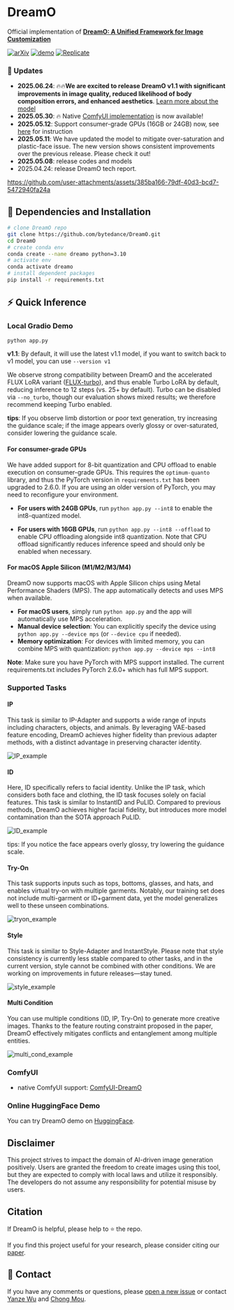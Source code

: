 # DreamO

Official implementation of **[DreamO: A Unified Framework for Image Customization](https://arxiv.org/abs/2504.16915)**

[![arXiv](https://img.shields.io/badge/arXiv-Paper-<COLOR>.svg)](https://arxiv.org/abs/2504.16915) [![demo](https://img.shields.io/badge/🤗-HuggingFace_Demo-orange)](https://huggingface.co/spaces/ByteDance/DreamO) [![Replicate](https://replicate.com/zsxkib/dream-o/badge)](https://replicate.com/zsxkib/dream-o) <br>

### :triangular_flag_on_post: Updates
* **2025.06.24**: 🔥🔥**We are excited to release DreamO v1.1 with significant improvements in image quality, reduced likelihood of body composition errors, and enhanced aesthetics**. [Learn more about the model](dreamo_v1.1.md)
* **2025.05.30**: 🔥 Native [ComfyUI implementation](https://github.com/ToTheBeginning/ComfyUI-DreamO) is now available!
* **2025.05.12**: Support consumer-grade GPUs (16GB or 24GB) now, see [here](#for-consumer-grade-gpus) for instruction
* **2025.05.11**: We have updated the model to mitigate over-saturation and plastic-face issue. The new version shows consistent improvements over the previous release. Please check it out!
* **2025.05.08**: release codes and models
* 2025.04.24: release DreamO tech report.

https://github.com/user-attachments/assets/385ba166-79df-40d3-bcd7-5472940fa24a

## :wrench: Dependencies and Installation
```bash
# clone DreamO repo
git clone https://github.com/bytedance/DreamO.git
cd DreamO
# create conda env
conda create --name dreamo python=3.10
# activate env
conda activate dreamo
# install dependent packages
pip install -r requirements.txt
```


## :zap: Quick Inference
### Local Gradio Demo
```bash
python app.py
```
**v1.1**: By default, it will use the latest v1.1 model, if you want to switch back to v1 model, you can use `--version v1`

We observe strong compatibility between DreamO and the accelerated FLUX LoRA variant 
([FLUX-turbo](https://huggingface.co/alimama-creative/FLUX.1-Turbo-Alpha)), and thus enable Turbo LoRA by default, 
reducing inference to 12 steps (vs. 25+ by default). Turbo can be disabled via `--no_turbo`, though our evaluation shows mixed results; 
we therefore recommend keeping Turbo enabled.

**tips**: If you observe limb distortion or poor text generation, try increasing the guidance scale; if the image appears overly glossy or over-saturated, consider lowering the guidance scale.

#### For consumer-grade GPUs
We have added support for 8-bit quantization and CPU offload to enable execution on consumer-grade GPUs. This requires the `optimum-quanto` library, and thus the PyTorch version in `requirements.txt` has been upgraded to 2.6.0. If you are using an older version of PyTorch, you may need to reconfigure your environment.

- **For users with 24GB GPUs**, run `python app.py --int8` to enable the int8-quantized model.

- **For users with 16GB GPUs**, run `python app.py --int8 --offload` to enable CPU offloading alongside int8 quantization. Note that CPU offload significantly reduces inference speed and should only be enabled when necessary.

#### For macOS Apple Silicon (M1/M2/M3/M4)
DreamO now supports macOS with Apple Silicon chips using Metal Performance Shaders (MPS). The app automatically detects and uses MPS when available.

- **For macOS users**, simply run `python app.py` and the app will automatically use MPS acceleration.
- **Manual device selection**: You can explicitly specify the device using `python app.py --device mps` (or `--device cpu` if needed).
- **Memory optimization**: For devices with limited memory, you can combine MPS with quantization: `python app.py --device mps --int8`

**Note**: Make sure you have PyTorch with MPS support installed. The current requirements.txt includes PyTorch 2.6.0+ which has full MPS support.

### Supported Tasks
#### IP
This task is similar to IP-Adapter and supports a wide range of inputs including characters, objects, and animals. 
By leveraging VAE-based feature encoding, DreamO achieves higher fidelity than previous adapter methods, with a distinct advantage in preserving character identity.

![IP_example](https://github.com/user-attachments/assets/086ceabd-338b-4fef-ad1f-bab6b30a1160)

#### ID
Here, ID specifically refers to facial identity. Unlike the IP task, which considers both face and clothing, 
the ID task focuses solely on facial features. This task is similar to InstantID and PuLID. 
Compared to previous methods, DreamO achieves higher facial fidelity, but introduces more model contamination than the SOTA approach PuLID.

![ID_example](https://github.com/user-attachments/assets/392dd325-d4f4-4abb-9718-4b16fe7844c6)

tips: If you notice the face appears overly glossy, try lowering the guidance scale.

#### Try-On
This task supports inputs such as tops, bottoms, glasses, and hats, and enables virtual try-on with multiple garments. 
Notably, our training set does not include multi-garment or ID+garment data, yet the model generalizes well to these unseen combinations.

![tryon_example](https://github.com/user-attachments/assets/fefec673-110a-44f2-83a9-5b779728a734)

#### Style
This task is similar to Style-Adapter and InstantStyle. Please note that style consistency is currently less stable compared to other tasks, 
and in the current version, style cannot be combined with other conditions. We are working on improvements in future releases—stay tuned.

![style_example](https://github.com/user-attachments/assets/0a31674a-c3c2-451f-91e4-c521659d40f3)

#### Multi Condition
You can use multiple conditions (ID, IP, Try-On) to generate more creative images. 
Thanks to the feature routing constraint proposed in the paper, DreamO effectively mitigates conflicts and entanglement among multiple entities.

![multi_cond_example](https://github.com/user-attachments/assets/e43e6ebb-a028-4b29-b76d-3eaa1e69b9c9)

### ComfyUI
- native ComfyUI support: [ComfyUI-DreamO](https://github.com/ToTheBeginning/ComfyUI-DreamO)


### Online HuggingFace Demo
You can try DreamO demo on [HuggingFace](https://huggingface.co/spaces/ByteDance/DreamO).


## Disclaimer

This project strives to impact the domain of AI-driven image generation positively. Users are granted the freedom to
create images using this tool, but they are expected to comply with local laws and utilize it responsibly.
The developers do not assume any responsibility for potential misuse by users.


##  Citation

If DreamO is helpful, please help to ⭐ the repo.

If you find this project useful for your research, please consider citing our [paper](https://arxiv.org/abs/2504.16915).

## :e-mail: Contact
If you have any comments or questions, please [open a new issue](https://github.com/xxx/xxx/issues/new/choose) or contact [Yanze Wu](https://tothebeginning.github.io/) and [Chong Mou](mailto:eechongm@gmail.com).